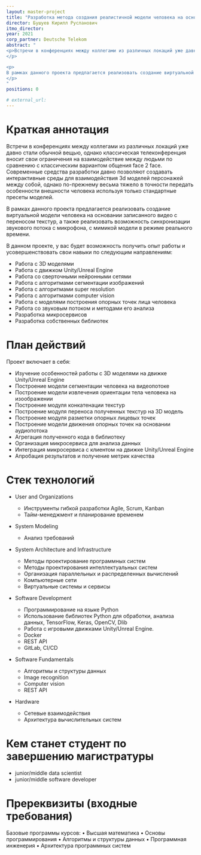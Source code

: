 ```yaml
---
layout: master-project
title: "Разработка метода создания реалистичной модели человека на основании видеофайла и звукового потока"
director: Бушуев Кирилл Русланович
itmo_director: 
year: 2021
corp_partner: Deutsche Telekom
abstract: "
<p>Встречи в конференциях между коллегами из различных локаций уже давно стали обычной вещью, однако классическая телеконференция вносит свои ограничения на взаимодействие между людьми по сравнению с классическим вариантом общения face 2 face. Современные средства разработки давно позволяют создавать интерактивные среды для взаимодействия 3d моделей персонажей между собой, однако по-прежнему весьма тяжело в точности передать особенности внешности человека используя только стандартные пресеты моделей.
</p>

<p>
В рамках данного проекта предлагается реализовать создание виртуальной модели человека на основании записанного видео с переносом текстур, а также реализовать возможность синхронизации звукового потока с микрофона, с мимикой модели в режиме реального времени. 
</p>
"
positions: 0

# external_url:
---
```


# Краткая аннотация

Встречи в конференциях между коллегами из различных локаций уже давно стали обычной вещью, однако классическая телеконференция вносит свои ограничения на взаимодействие между людьми по сравнению с классическим вариантом общения face 2 face. Современные средства разработки давно позволяют создавать интерактивные среды для взаимодействия 3d моделей персонажей между собой, однако по-прежнему весьма тяжело в точности передать особенности внешности человека используя только стандартные пресеты моделей.

В рамках данного проекта предлагается реализовать создание виртуальной модели человека на основании записанного видео с переносом текстур, а также реализовать возможность синхронизации звукового потока с микрофона, с мимикой модели в режиме реального времени. 

В данном проекте, у вас будет возможность получить опыт работы и усовершенствовать свои навыки по следующим направлениям:

* Работа с 3D моделями
* Работа с движком Unity/Unreal Engine
* Работа со сверточными нейронными сетями
* Работа с алгоритмами сегментации изображений
* Работа с алгоритмами super resolution
* Работа с алгоритмами computer vision
* Работа с моделями построения опорных точек лица человека
* Работа со звуковым потоком и методами его анализа
* Разработка микросервисов
* Разработка собственных библиотек 


# План действий

Проект включает в себя:

* Изучение особенностей работы с 3D моделями на движке Unity/Unreal Engine
* Построение модели сегментации человека на видеопотоке
* Построение модели извлечения ориентации тела человека на изоображении
* Построение модуля конкатенации текстур
* Построение модуля переноса полученных текстур на 3D модель
* Построение модуля разметки опорных лицевых точек
* Построение модели движения опорных точек на основании аудиопотока
* Агрегация полученного кода в библиотеку
* Организация микросервиса для анализа данных
* Интеграция микросервиса с клиентом на движке Unity/Unreal Engine
* Апробация результатов и получение метрик качества

# Стек технологий

- User and Organizations
    - Инструменты гибкой разработки Agile, Scrum, Kanban
    - Тайм-менеджмент и планирование временем

- System Modeling
    - Анализ требований

- System Architecture and Infrastructure
    - Методы проектирование программных систем
    - Методы проектирования интеллектуальных систем
    - Организация параллельных и распределенных вычислений
    - Компьютерные сети
    - Виртуальные системы и сервисы

- Software Development
    - Программирование на языке Python
    - Использование библиотек Python для обработки, анализа данных, TensorFlow, Keras, OpenCV, Dlib
    - Работа с игровыми движками Unity/Unreal Engine.
    - Docker
    - REST API
    - GitLab, CI/CD

- Software Fundamentals
    - Алгоритмы и структуры данных
    - Image recognition
    - Computer vision
    - REST API
- Hardware
    - Сетевые взаимодействия
    - Архитектура вычислительных систем

# Кем станет студент по завершению магистратуры

* junior/middle data scientist
* junior/middle software developer

# Пререквизиты (входные требования)

Базовые программы курсов:
•	Высшая математика
•	Основы программирования
•	Алгоритмы и структуры данных
•	Программная инженерия
•	Архитектура программных систем

